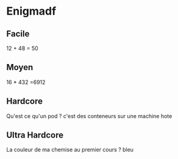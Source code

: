 # Enigmadf

## Facile
12 + 48 = 50

## Moyen
16 * 432 =6912

## Hardcore
Qu'est ce qu'un pod ? c'est des conteneurs sur une machine hote

## Ultra Hardcore
La couleur de ma chemise au premier cours ? bleu
